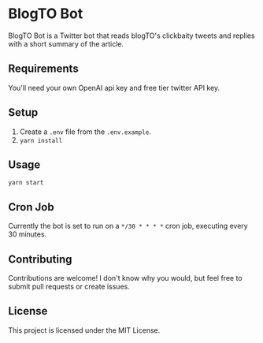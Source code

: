 # BlogTO Bot
BlogTO Bot is a Twitter bot that reads blogTO's clickbaity tweets and replies with a short summary of the article.

## Requirements
You'll need your own OpenAI api key and free tier twitter API key.

## Setup
1. Create a `.env` file from the `.env.example`.
2. `yarn install`

## Usage
`yarn start`

## Cron Job
Currently the bot is set to run on a `*/30 * * * *` cron job, executing every 30 minutes.

## Contributing
Contributions are welcome! I don't know why you would, but feel free to submit pull requests or create issues.

## License
This project is licensed under the MIT License.
